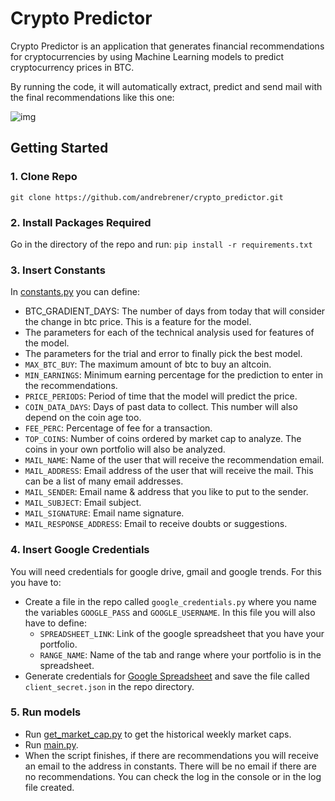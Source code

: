 # Crypto Predictor

Crypto Predictor is an application that generates financial recommendations for cryptocurrencies by using Machine Learning models to predict cryptocurrency prices in BTC.

By running the code, it will automatically extract, predict and send mail with the final recommendations like this one:

![img](http://i.imgur.com/oRPiRW9.png)

## Getting Started

### 1. Clone Repo

`git clone https://github.com/andrebrener/crypto_predictor.git`

### 2. Install Packages Required

Go in the directory of the repo and run:
```pip install -r requirements.txt```

### 3. Insert Constants
In [constants.py](https://github.com/andrebrener/crypto_predictor/blob/master/constants.py) you can define:
- BTC_GRADIENT_DAYS: The number of days from today that will consider the change in btc price. This is a feature for the model.
- The parameters for each of the technical analysis used for features of the model.
- The parameters for the trial and error to finally pick the best model.
- `MAX_BTC_BUY`: The maximum amount of btc to buy an altcoin.
- `MIN_EARNINGS`: Minimum earning percentage for the prediction to enter in the recommendations.
- `PRICE_PERIODS`: Period of time that the model will predict the price.
- `COIN_DATA_DAYS`: Days of past data to collect. This number will also depend on the coin age too.
- `FEE_PERC`: Percentage of fee for a transaction.
- `TOP_COINS`: Number of coins ordered by market cap to analyze. The coins in your own portfolio will also be analyzed.
- `MAIL_NAME`: Name of the user that will receive the recommendation email.
- `MAIL_ADDRESS`: Email address of the user that will receive the mail. This can be a list of many email addresses.
- `MAIL_SENDER`: Email name & address that you like to put to the sender.
- `MAIL_SUBJECT`: Email subject.
- `MAIL_SIGNATURE`: Email name signature.
- `MAIL_RESPONSE_ADDRESS`: Email to receive doubts or suggestions.

### 4. Insert Google Credentials
You will need credentials for google drive, gmail and google trends. For this you have to:
- Create a file in the repo called `google_credentials.py` where you name the variables `GOOGLE_PASS` and `GOOGLE_USERNAME`. In this file you will also have to define:
  - `SPREADSHEET_LINK`: Link of the google spreadsheet that you have your portfolio.
  - `RANGE_NAME`: Name of the tab and range where your portfolio is in the spreadsheet.
- Generate credentials for [Google Spreadsheet](https://console.developers.google.com/flows/enableapi?apiid=sheets.googleapis.com&pli=1) and save the file called `client_secret.json` in the repo directory.

### 5. Run models
- Run [get_market_cap.py](https://github.com/andrebrener/crypto_predictor/blob/master/get_market_cap.py) to get the historical weekly market caps.
- Run [main.py](https://github.com/andrebrener/crypto_predictor/blob/master/main.py).
- When the script finishes, if there are recommendations you will receive an email to the address in constants. There will be no email if there are no recommendations. You can check the log in the console or in the log file created. 
